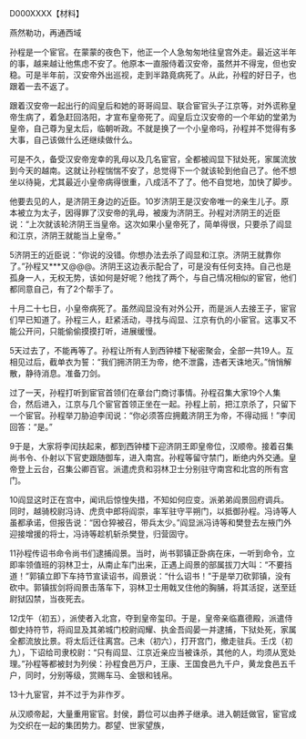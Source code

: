 D000XXXX【材料】

燕然勒功，再通西域



孙程是一个宦官。在蒙蒙的夜色下，他正一个人急匆匆地往皇宫外走。最近这半年的事，越来越让他焦虑不安了。他原本一直服侍着汉安帝，虽然并不得宠，但也安稳。可是半年前，汉安帝外出巡视，走到半路竟病死了。从此，孙程的好日子，也跟着一去不返了。

跟着汉安帝一起出行的阎皇后和她的哥哥阎显、联合宦官头子江京等，对外谎称皇帝生病了，着急赶回洛阳，才宣布皇帝死了。阎皇后立汉安帝的一个年幼的堂弟为皇帝，自己尊为皇太后，临朝听政。不就是换了一个小皇帝吗，孙程并不觉得有多大事，自己该做什么还继续做什么。

可是不久，备受汉安帝宠幸的乳母以及几名宦官，全都被阎显下狱处死，家属流放到今天的越南。这就让孙程惴惴不安了，总觉得下一个就该轮到他自己了。他不想坐以待毙，尤其最近小皇帝病得很重，八成活不了了。他不自觉地，加快了脚步。

他要去见的人，是济阴王身边的近臣。10岁济阴王是汉安帝唯一的亲生儿子。原本被立为太子，因得罪了汉安帝的乳母，被废为济阴王。孙程对济阴王的近臣说：“上次就该轮济阴王当皇帝。这次如果小皇帝死了，简单得很，只要杀了阎显和江京，济阴王就能当上皇帝。”

5济阴王的近臣说：“你说的没错。你想办法去杀了阎显和江京。济阴王就靠你了。”孙程又***又@@@。济阴王这边表示配合了，可是没有任何支持。自己也是孤身一人，无权无势，该如何是好呢？他找了两个，与自己情况相似的宦官，他们都同意自己，有了2个帮手了。

十月二十七日，小皇帝病死了。虽然阎显没有对外公开，而是派人去接王子，宦官们早已知道了。孙程三人，赶紧活动，寻找与阎显、江京有仇的小宦官。这事又不能公开问，只能偷偷摸摸打听，进展缓慢。

5天过去了，不能再等了。孙程让所有人到西钟楼下秘密聚会，全部一共19人。互相见过后，截单衣为誓：“我们拥济阴王为帝，绝不泄露，违者天诛地灭。”悄悄解散，静待消息。准备刀剑。

过了一天，孙程打听到宦官首领们在章台门商讨事情。孙程召集大家19个人集合，然后进入，江京与几个宦官首领正坐在一起。孙程上前，把江京杀了，只留下一个宦官。孙程举刀胁迫李闰说：“你必须答应拥戴济阴王为帝，不得动摇！”李闰回答：“是。”

9于是，大家将李闰扶起来，都到西钟楼下迎济阴王即皇帝位，汉顺帝。接着召集尚书令、仆射以下官吏跟随御车，进入南宫。孙程等留守禁门，断绝内外交通。皇帝登上云台，召集公卿百官。派遣虎贲和羽林卫士分别驻守南宫和北宫的所有宫门。

10阎显这时正在宫中，闻讯后惊惶失措，不知如何应变。派弟弟阎景回府调兵。同时，越骑校尉冯诗、虎贲中郎将阎崇，率军驻守平朔门，以抵御孙程。冯诗等人虽都承诺，但报告说：“因仓猝被召，带兵太少。”阎显派冯诗等和樊登去左掖门外迎接增援的将士，冯诗等趁机斩杀樊登，归营固守。

11孙程传诏书命令尚书们逮捕阎景。当时，尚书郭镇正卧病在床，一听到命令，立即率领值班的羽林卫士，从南止车门出来，正遇上阎景的部属拔刀大叫：“不要挡道！”郭镇立即下车持节宣读诏书，阎景说：“什么诏书！”于是举刀砍郭镇，没有砍中。郭镇拔剑将阎景击落车下，羽林卫士用戟叉住他的胸脯，将其活捉，送至廷尉狱囚禁，当夜死去。

12戊午（初五），派使者入北宫，夺到皇帝玺印。于是，皇帝亲临嘉德殿，派遣侍御史持符节，将阎显及其弟城门校尉阎耀、执金吾阎晏一并逮捕，下狱处死，家属全都流放比景。将太后迁往离宫。己未（初六），打开宫门，撤走驻兵。壬戊（初九），下诏给司隶校尉：“只有阎显、江京近亲应当被诛杀，其他的人，均须从宽处理。”孙程等都被封为列侯：孙程食邑万户，王康、王国食邑九千户，黄龙食邑五千户，同时，分别等级，赏赐车马、金银和钱帛。

13十九宦官，并不过于为非作歹。

从汉顺帝起，大量重用宦官。封侯，爵位可以由养子继承。进入朝廷做官，宦官成为交织在一起的集团势力。郡望、世家望族，

